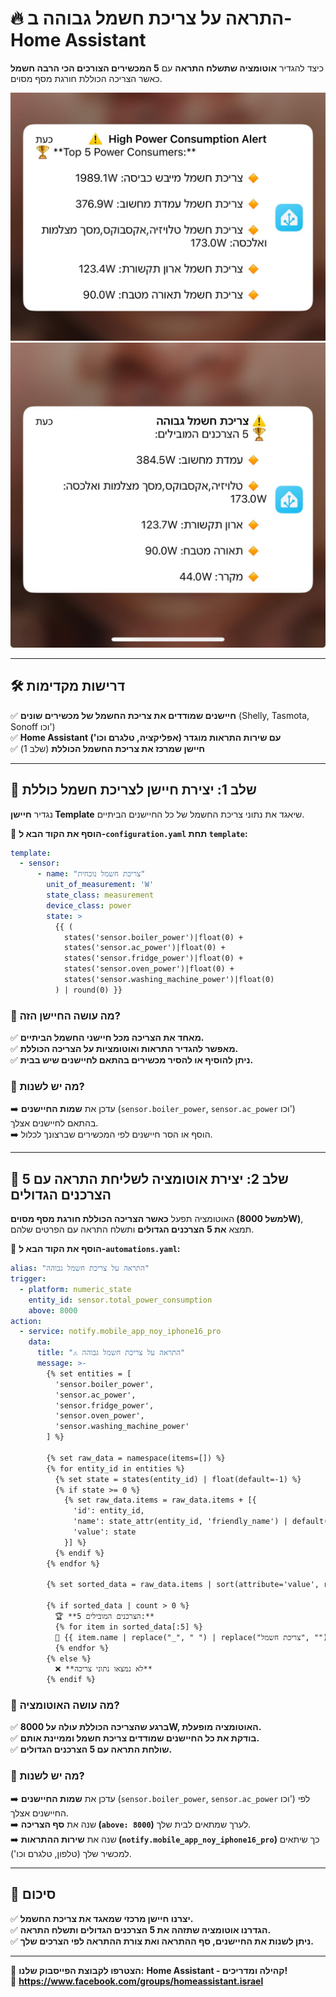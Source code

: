 # 🔥 **התראה על צריכת חשמל גבוהה ב-Home Assistant**  

כיצד להגדיר **אוטומציה שתשלח התראה** עם **5 המכשירים הצורכים הכי הרבה חשמל** כאשר הצריכה הכוללת חורגת מסף מסוים.  

![התראה על צריכת חשמל](images/Energy-alert.jpeg) ![התראה על צריכת חשמל](images/Energy-alert-heb.jpeg)  

---

## 🛠️ **דרישות מקדימות**  
✅ **חיישנים שמודדים את צריכת החשמל של מכשירים שונים** (Shelly, Tasmota, Sonoff וכו')  
✅ **Home Assistant עם שירות התראות מוגדר (אפליקציה, טלגרם וכו')**  
✅ **חיישן שמרכז את צריכת החשמל הכוללת** (שלב 1)  

---

## 🔹 **שלב 1: יצירת חיישן לצריכת חשמל כוללת**  
נגדיר **חיישן Template** שיאגד את נתוני צריכת החשמל של כל החיישנים הביתיים.  

📌 **הוסף את הקוד הבא ל-`configuration.yaml` תחת `template`:**  

```yaml
template:
  - sensor:
      - name: "צריכת חשמל נוכחית"
        unit_of_measurement: 'W'
        state_class: measurement
        device_class: power
        state: >
          {{ (
            states('sensor.boiler_power')|float(0) +  
            states('sensor.ac_power')|float(0) +  
            states('sensor.fridge_power')|float(0) +  
            states('sensor.oven_power')|float(0) +  
            states('sensor.washing_machine_power')|float(0)  
          ) | round(0) }}
```

### 📌 מה עושה החיישן הזה?  
✅ **מאחד את הצריכה מכל חיישני החשמל הביתיים.**  
✅ **מאפשר להגדיר התראות ואוטומציות על הצריכה הכוללת.**  
✅ **ניתן להוסיף או להסיר מכשירים בהתאם לחיישנים שיש בבית.**  

### 📌 מה יש לשנות?  
➡️ עדכן את **שמות החיישנים** (`sensor.boiler_power`, `sensor.ac_power` וכו') בהתאם לחיישנים אצלך.  
➡️ הוסף או הסר חיישנים לפי המכשירים שברצונך לכלול.  

---

## 🔹 **שלב 2: יצירת אוטומציה לשליחת התראה עם 5 הצרכנים הגדולים**  
האוטומציה תפעל **כאשר הצריכה הכוללת חורגת מסף מסוים (למשל 8000W)**, תמצא **את 5 הצרכנים הגדולים** ותשלח התראה עם הפרטים שלהם.  

📌 **הוסף את הקוד הבא ל-`automations.yaml`:**  

```yaml
alias: "התראה על צריכת חשמל גבוהה"
trigger:
  - platform: numeric_state
    entity_id: sensor.total_power_consumption
    above: 8000
action:
  - service: notify.mobile_app_noy_iphone16_pro
    data:
      title: "⚠️ התראה על צריכת חשמל גבוהה"
      message: >-
        {% set entities = [
          'sensor.boiler_power',
          'sensor.ac_power',
          'sensor.fridge_power',
          'sensor.oven_power',
          'sensor.washing_machine_power'
        ] %}

        {% set raw_data = namespace(items=[]) %}
        {% for entity_id in entities %}
          {% set state = states(entity_id) | float(default=-1) %}
          {% if state >= 0 %}
            {% set raw_data.items = raw_data.items + [{
              'id': entity_id,
              'name': state_attr(entity_id, 'friendly_name') | default(entity_id),
              'value': state
            }] %}
          {% endif %}
        {% endfor %}

        {% set sorted_data = raw_data.items | sort(attribute='value', reverse=true) %}

        {% if sorted_data | count > 0 %}
          🏆 **5 הצרכנים המובילים:**
          {% for item in sorted_data[:5] %}
          🔸 {{ item.name | replace("_", " ") | replace("צריכת חשמל", "") | trim }}: {{ item.value | round(1) }}W
          {% endfor %}
        {% else %}
          ❌ **לא נמצאו נתוני צריכה**
        {% endif %}
```

### 📌 מה עושה האוטומציה?  
✅ **ברגע שהצריכה הכוללת עולה על 8000W, האוטומציה מופעלת.**  
✅ **בודקת את כל החיישנים שמודדים צריכת חשמל וממיינת אותם.**  
✅ **שולחת התראה עם 5 הצרכנים הגדולים.**  

### 📌 מה יש לשנות?  
➡️ עדכן את **שמות החיישנים** (`sensor.boiler_power`, `sensor.ac_power` וכו') לפי החיישנים אצלך.  
➡️ שנה את **סף הצריכה (`above: 8000`)** לערך שמתאים לבית שלך.  
➡️ שנה את **שירות ההתראות (`notify.mobile_app_noy_iphone16_pro`)** כך שיתאים למכשיר שלך (טלפון, טלגרם וכו').  

---

## 🚀 **סיכום**  
✅ **יצרנו חיישן מרכזי שמאגד את צריכת החשמל.**  
✅ **הגדרנו אוטומציה שתזהה את 5 הצרכנים הגדולים ותשלח התראה.**  
✅ **ניתן לשנות את החיישנים, סף ההתראה ואת צורת ההתראה לפי הצרכים שלך.**  

---
📣 **הצטרפו לקבוצת הפייסבוק שלנו:**  **Home Assistant - קהילה ומדריכים!**   
🔗 **https://www.facebook.com/groups/homeassistant.israel**
